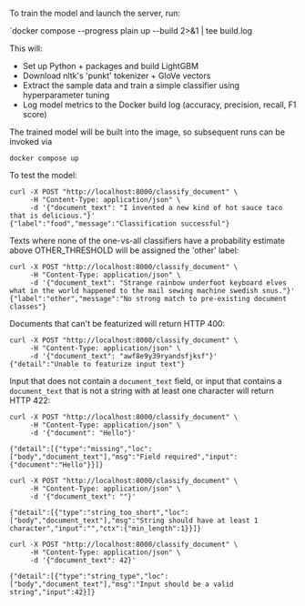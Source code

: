 To train the model and launch the server, run:

`docker compose --progress plain up  --build  2>&1 | tee build.log

This will:

* Set up Python + packages and build LightGBM
* Download nltk's 'punkt' tokenizer + GloVe vectors 
* Extract the sample data and train a simple classifier using hyperparameter tuning
* Log model metrics to the Docker build log (accuracy, precision, recall, F1 score)

The trained model will be built into the image, so subsequent runs can be invoked via

`docker compose up`

To test the model:

```
curl -X POST "http://localhost:8000/classify_document" \
     -H "Content-Type: application/json" \
     -d '{"document_text": "I invented a new kind of hot sauce taco that is delicious."}'
{"label":"food","message":"Classification successful"}
```

Texts where none of the one-vs-all classifiers have a probability estimate above OTHER_THRESHOLD will be assigned the 'other' label:

```
curl -X POST "http://localhost:8000/classify_document" \
     -H "Content-Type: application/json" \
     -d '{"document_text": "Strange rainbow underfoot keyboard elves what in the world happened to the mail sewing machine swedish snus."}'
{"label":"other","message":"No strong match to pre-existing document classes"}
```

Documents that can't be featurized will return HTTP 400:

```
curl -X POST "http://localhost:8000/classify_document" \
     -H "Content-Type: application/json" \
     -d '{"document_text": "awf8e9y39ryandsfjksf"}'
{"detail":"Unable to featurize input text"}
```

Input that does not contain a `document_text` field, or input that contains a `document_text` that is not a string with at least one character will return HTTP 422:

```
curl -X POST "http://localhost:8000/classify_document" \
     -H "Content-Type: application/json" \
     -d '{"document": "Hello"}'

{"detail":[{"type":"missing","loc":["body","document_text"],"msg":"Field required","input":{"document":"Hello"}}]}
```

```
curl -X POST "http://localhost:8000/classify_document" \
     -H "Content-Type: application/json" \
     -d '{"document_text": ""}'

{"detail":[{"type":"string_too_short","loc":["body","document_text"],"msg":"String should have at least 1 character","input":"","ctx":{"min_length":1}}]}
```


```
curl -X POST "http://localhost:8000/classify_document" \
     -H "Content-Type: application/json" \
     -d '{"document_text": 42}'

{"detail":[{"type":"string_type","loc":["body","document_text"],"msg":"Input should be a valid string","input":42}]}
```